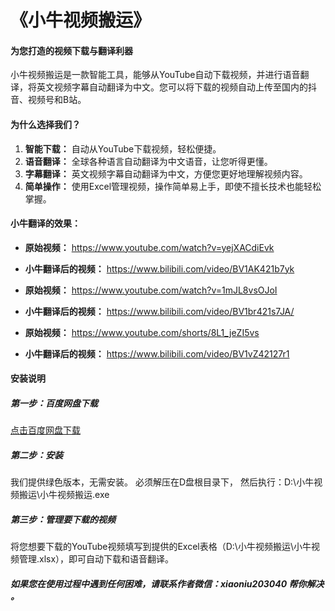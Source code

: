 # 《小牛视频搬运》
#### 为您打造的视频下载与翻译利器

小牛视频搬运是一款智能工具，能够从YouTube自动下载视频，并进行语音翻译，将英文视频字幕自动翻译为中文。您可以将下载的视频自动上传至国内的抖音、视频号和B站。

#### 为什么选择我们？
1. **智能下载：** 自动从YouTube下载视频，轻松便捷。
2. **语音翻译：** 全球各种语言自动翻译为中文语音，让您听得更懂。
3. **字幕翻译：** 英文视频字幕自动翻译为中文，方便您更好地理解视频内容。
4. **简单操作：** 使用Excel管理视频，操作简单易上手，即使不擅长技术也能轻松掌握。


#### 小牛翻译的效果：
- **原始视频：**  https://www.youtube.com/watch?v=yejXACdiEvk 
- **小牛翻译后的视频：**  https://www.bilibili.com/video/BV1AK421b7yk

- **原始视频：**  https://www.youtube.com/watch?v=1mJL8vsOJoI
- **小牛翻译后的视频：**  https://www.bilibili.com/video/BV1br421s7JA/

- **原始视频：**  https://www.youtube.com/shorts/8L1_jeZI5vs
- **小牛翻译后的视频：**  https://www.bilibili.com/video/BV1vZ42127r1

  

#### 安装说明
##### 第一步：百度网盘下载
[点击百度网盘下载](https://pan.baidu.com/s/1fwMqCGeGXPs7dW_5Gg_2Ow?pwd=8888 )

##### 第二步：安装
我们提供绿色版本，无需安装。
必须解压在D盘根目录下，
然后执行：D:\小牛视频搬运\小牛视频搬运.exe

##### 第三步：管理要下载的视频
将您想要下载的YouTube视频填写到提供的Excel表格（D:\小牛视频搬运\小牛视频管理.xlsx），即可自动下载和语音翻译。

##### 如果您在使用过程中遇到任何困难，请联系作者微信：xiaoniu203040 帮你解决 。
